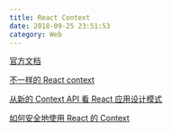 ```yaml
---
title: React Context
date: 2018-09-25 23:51:53
category: Web
---
```


[官方文档](http://react.css88.com/docs/context.html)

[不一样的 React context](https://mp.weixin.qq.com/s/-0cc-AAtQVP_OFQ_wcgdeA)

[从新的 Context API 看 React 应用设计模式](https://zhuanlan.zhihu.com/p/33925435)

[如何安全地使用 React 的 Context](http://zhaozhiming.github.io/blog/2017/02/19/how-to-safely-use-react-context-zh-cn/)

<!-- more -->
